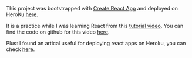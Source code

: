 
This project was bootstrapped with [Create React App](https://github.com/facebookincubator/create-react-app) and deployed on HeroKu [here](https://secret-depths-79980.herokuapp.com).

It is a practice while I was learning React from this [tutorial video](https://www.youtube.com/watch?v=-AbaV3nrw6E&list=PL6gx4Cwl9DGBuKtLgPR_zWYnrwv-JllpA&index=1). You can find the code on github for this video [here](https://github.com/buckyroberts/React-Boilerplate). 

Plus:
I found an artical useful for deploying react apps on Heroku, you can check [here](https://blog.heroku.com/deploying-react-with-zero-configuration).


